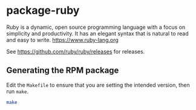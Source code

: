 # package-ruby

Ruby is a dynamic, open source programming language with a focus on simplicity and productivity. It has an elegant syntax that is natural to read and easy to write. <https://www.ruby-lang.org>

See <https://github.com/ruby/ruby/releases> for releases.

## Generating the RPM package

Edit the `Makefile` to ensure that you are setting the intended version, then run `make`.

```bash
make
```
